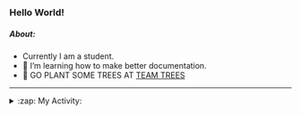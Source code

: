 ### Hello World!

##### About:
- Currently I am a student.
- 🌱 I’m learning how to make better documentation.
- 🌱 GO PLANT SOME TREES AT [TEAM TREES](https://teamtrees.org/)

---
<details>
  <summary>:zap: My Activity:</summary>
  
<!--START_SECTION:waka-->
![Code Time](http://img.shields.io/badge/Code%20Time-1%2C250%20hrs%2012%20mins-blue)

**I'm a Night 🦉** 

```text
🌞 Morning                2071 commits        ███░░░░░░░░░░░░░░░░░░░░░░   10.32 % 
🌆 Daytime                6710 commits        ████████░░░░░░░░░░░░░░░░░   33.44 % 
🌃 Evening                5791 commits        ███████░░░░░░░░░░░░░░░░░░   28.86 % 
🌙 Night                  5492 commits        ███████░░░░░░░░░░░░░░░░░░   27.37 % 
```
📅 **I'm Most Productive on Wednesday** 

```text
Monday                   2743 commits        ███░░░░░░░░░░░░░░░░░░░░░░   13.67 % 
Tuesday                  2741 commits        ███░░░░░░░░░░░░░░░░░░░░░░   13.66 % 
Wednesday                4739 commits        ██████░░░░░░░░░░░░░░░░░░░   23.62 % 
Thursday                 2643 commits        ███░░░░░░░░░░░░░░░░░░░░░░   13.17 % 
Friday                   2192 commits        ███░░░░░░░░░░░░░░░░░░░░░░   10.93 % 
Saturday                 1749 commits        ██░░░░░░░░░░░░░░░░░░░░░░░   08.72 % 
Sunday                   3257 commits        ████░░░░░░░░░░░░░░░░░░░░░   16.23 % 
```


📊 **This Week I Spent My Time On** 

```text
🔥 Editors: 
Android Studio           3 hrs 47 mins       ██████████████████░░░░░░░   72.21 % 
IntelliJ                 1 hr 27 mins        ███████░░░░░░░░░░░░░░░░░░   27.79 % 

🐱‍💻 Projects: 
e-wallet                 2 hrs 48 mins       █████████████░░░░░░░░░░░░   53.33 % 
library_management_system1 hr 20 mins        ██████░░░░░░░░░░░░░░░░░░░   25.52 % 
Unknown Project          20 mins             ██░░░░░░░░░░░░░░░░░░░░░░░   06.43 % 
CSE224-Fundamentals-of-An16 mins             █░░░░░░░░░░░░░░░░░░░░░░░░   05.38 % 
swagstore                15 mins             █░░░░░░░░░░░░░░░░░░░░░░░░   04.84 % 
```


 Last Updated on 09/11/2023 11:11:09 UTC
<!--END_SECTION:waka-->
</details>

